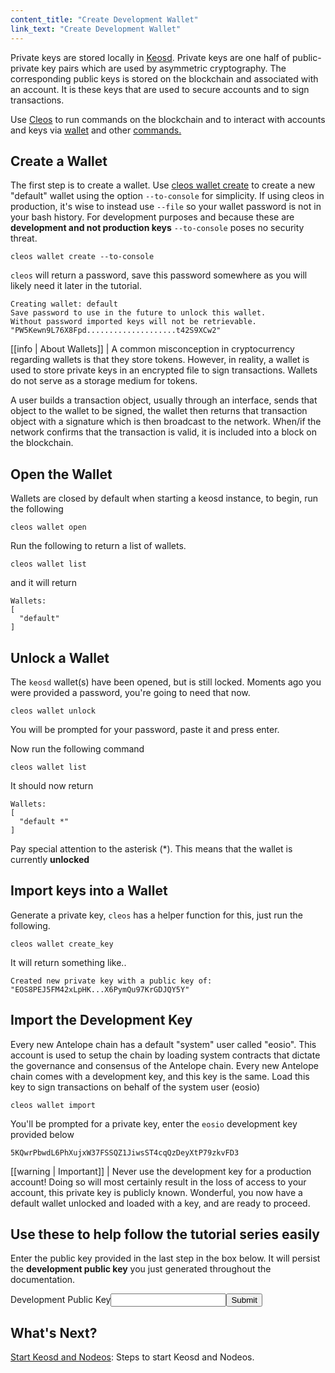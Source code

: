 ```yaml
---
content_title: "Create Development Wallet"
link_text: "Create Development Wallet"
---
```


Private keys are stored locally in [Keosd](../../glossary/index#keosd). Private keys are one half of public-private key pairs which are used by asymmetric cryptography. The corresponding public keys is stored on the blockchain and associated with an account. It is these keys that are used to secure accounts and to sign transactions. 

Use [Cleos](../../glossary/index#cleos) to run commands on the blockchain and to interact with accounts and keys via [wallet](https://developers.eos.io/manuals/eos/v2.2/cleos/command-reference/wallet/index) and other [commands.](https://developers.eos.io/manuals/eos/v2.2/cleos/command-reference/index)    

## Create a Wallet
The first step is to create a wallet. Use [cleos wallet create](https://developers.eos.io/manuals/eos/v2.2/cleos/command-reference/wallet/create) to create a new "default" wallet using the option `--to-console` for simplicity. If using cleos in production, it's wise to instead use `--file` so your wallet password is not in your bash history. For development purposes and because these are **development and not production keys** `--to-console` poses no security threat.

```shell
cleos wallet create --to-console
```
`cleos` will return a password, save this password somewhere as you will likely need it later in the tutorial.

```
Creating wallet: default
Save password to use in the future to unlock this wallet.
Without password imported keys will not be retrievable.
"PW5Kewn9L76X8Fpd....................t42S9XCw2"
```
[[info | About Wallets]]
| A common misconception in cryptocurrency regarding wallets is that they store tokens. However, in reality, a wallet is used to store private keys in an encrypted file to sign transactions. Wallets do not serve as a storage medium for tokens.

A user builds a transaction object, usually through an interface, sends that object to the wallet to be signed, the wallet then returns that transaction object with a signature which is then broadcast to the network. When/if the network confirms that the transaction is valid, it is included into a block on the blockchain.

## Open the Wallet
Wallets are closed by default when starting a keosd instance, to begin, run the following


```shell
cleos wallet open
```
Run the following to return a list of wallets.


```text
cleos wallet list
```
and it will return

```
Wallets:
[
  "default"
]
```
## Unlock a Wallet
The `keosd` wallet(s) have been opened, but is still locked. Moments ago you were provided a password, you're going to need that now.

```text
cleos wallet unlock
```
You will be prompted for your password, paste it and press enter.

Now run the following command

```text
cleos wallet list
```
It should now return

```
Wallets:
[
  "default *"
]
```

Pay special attention to the asterisk (\*). This means that the wallet is currently **unlocked**

## Import keys into a Wallet
Generate a private key, `cleos` has a helper function for this, just run the following.


```text
cleos wallet create_key
```
It will return something like..

```
Created new private key with a public key of: "EOS8PEJ5FM42xLpHK...X6PymQu97KrGDJQY5Y"
```

## Import the Development Key
Every new Antelope chain has a default "system" user called "eosio". This account is used to setup the chain by loading system contracts that dictate the governance and consensus of the Antelope chain. Every new Antelope chain comes with a development key, and this key is the same. Load this key to sign transactions on behalf of the system user (eosio)

```shell
cleos wallet import
```
You'll be prompted for a private key, enter the `eosio` development key provided below

```
5KQwrPbwdL6PhXujxW37FSSQZ1JiwsST4cqQzDeyXtP79zkvFD3
```

[[warning | Important]]
| Never use the development key for a production account! Doing so will most certainly result in the loss of access to your account, this private key is publicly known.
Wonderful, you now have a default wallet unlocked and loaded with a key, and are ready to proceed.


## Use these to help follow the tutorial series easily
Enter the public key provided in the last step in the box below. It will persist the **development public key** you just generated throughout the documentation.

<div class="eosio-helper-box"><form id="YOUR_PUBLIC_KEY"><label>Development Public Key</label><input class="helper-cookie" name="YOUR_PUBLIC_KEY" type="text" /><input type="submit" /><span></span></form></div>

## What's Next?
[Start Keosd and Nodeos](40_start-nodeos-keosd.md): Steps to start Keosd and Nodeos.

